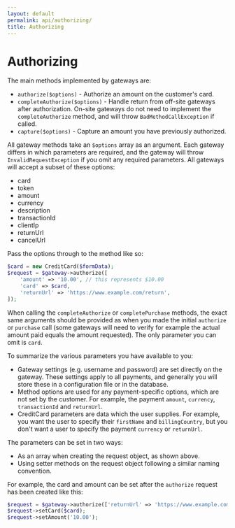 ```yaml
---
layout: default
permalink: api/authorizing/
title: Authorizing
---
```


Authorizing
===========

The main methods implemented by gateways are:

* `authorize($options)` - Authorize an amount on the customer's card.
* `completeAuthorize($options)` - Handle return from off-site gateways after authorization. On-site gateways do not need to implement the `completeAuthorize` method, and will throw `BadMethodCallException` if called.
* `capture($options)` - Capture an amount you have previously authorized.

All gateway methods take an `$options` array as an argument. Each gateway differs in which
parameters are required, and the gateway will throw `InvalidRequestException` if you
omit any required parameters. All gateways will accept a subset of these options:

* card
* token
* amount
* currency
* description
* transactionId
* clientIp
* returnUrl
* cancelUrl

Pass the options through to the method like so:

~~~ php
$card = new CreditCard($formData);
$request = $gateway->authorize([
    'amount' => '10.00', // this represents $10.00
    'card' => $card,
    'returnUrl' => 'https://www.example.com/return',
]);
~~~

When calling the `completeAuthorize` or `completePurchase` methods, the exact same arguments should be provided as
when you made the initial `authorize` or `purchase` call (some gateways will need to verify for example the actual
amount paid equals the amount requested). The only parameter you can omit is `card`.


To summarize the various parameters you have available to you:

* Gateway settings (e.g. username and password) are set directly on the gateway. These settings apply to all payments, and generally you will store these in a configuration file or in the database.
* Method options are used for any payment-specific options, which are not set by the customer. For example, the payment `amount`, `currency`, `transactionId` and `returnUrl`.
* CreditCard parameters are data which the user supplies. For example, you want the user to specify their `firstName` and `billingCountry`, but you don't want a user to specify the payment `currency` or `returnUrl`.

The parameters can be set in two ways:

* As an array when creating the request object, as shown above.
* Using setter methods on the request object following a similar naming convention.

For example, the card and amount can be set after the `authorize` request has been created like this:

```php
$request = $gateway->authorize(['returnUrl' => 'https://www.example.com/return']);
$request->setCard($card);
$request->setAmount('10.00');
```
